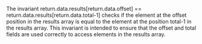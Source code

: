 The invariant return.data.results[return.data.offset] == return.data.results[return.data.total-1] checks if the element at the offset position in the results array is equal to the element at the position total-1 in the results array. This invariant is intended to ensure that the offset and total fields are used correctly to access elements in the results array.
